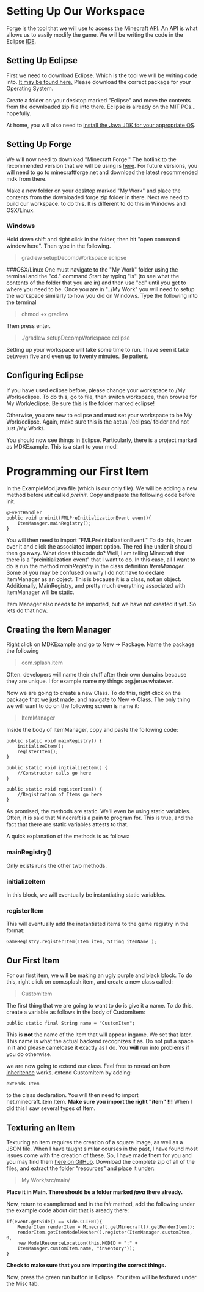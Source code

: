 # Setting Up Our Workspace

Forge is the tool that we will use to access the Minecraft [API](https://en.wikipedia.org/wiki/Application_programming_interface). An API is what allows us to easily modify the game. We will be writing the code in the Eclipse [IDE](https://en.wikipedia.org/wiki/Integrated_development_environment).

## Setting Up Eclipse

First we need to download Eclipse. Which is the tool we will be writing code  into. [It may be found here.](http://www.eclipse.org/downloads/packages/eclipse-ide-java-developers/mars1) Please download the correct package for your Operating System.

Create a folder on your desktop marked "Eclipse" and move the contents from the downloaded zip file into there. Eclipse is already on the MIT PCs... hopefully.

At home, you will also need to [install the Java JDK for your appropriate OS](http://www.oracle.com/technetwork/java/javase/downloads/jdk8-downloads-2133151.html).

## Setting Up Forge

We will now need to download "Minecraft Forge." The hotlink to the recommended version that we will be using is [here](http://files.minecraftforge.net/maven/net/minecraftforge/forge/1.8-11.14.4.1563/forge-1.8-11.14.4.1563-mdk.zip). For future versions, you will need to go to minecraftforge.net and download the latest recommended mdk from there.

Make a new folder on your desktop marked "My Work" and place the contents from the downloaded forge zip folder in there. Next we need to build our workspace. to do this. It is different to do this in Windows and OSX/Linux.

### Windows
Hold down shift and right click in the folder, then hit "open command window here". Then type in the following.

> gradlew setupDecompWorkspace eclipse

###OSX/Linux
One must navigate to the "My Work" folder using the terminal and the "cd." command Start by typing "ls" (to see what the contents of the folder that you are in) and then use "cd" until you get to where you need to be. Once you are in "../My Work" you will need to setup the workspace similarly to how you did on Windows. Type the following into the terminal

>chmod +x gradlew

Then press enter.

>./gradlew setupDecompWorkspace eclipse

Setting up your workspace will take some time to run. I have seen it take between five and even up to twenty minutes. Be patient.

## Configuring Eclipse

If you have used eclipse before, please change your workspace to /My Work/eclipse. To do this, go to file, then switch workspace, then browse for My Work/eclipse. Be sure this is the folder marked eclipse!

Otherwise, you are new to eclipse and must set your workspace to be My Work/eclipse. Again, make sure this is the actual /eclipse/ folder and not just /My Work/.

You should now see things in Eclipse. Particularly, there is a project marked as MDKExample. This is a start to your mod!

# Programming our First Item

In the ExampleMod.java file (which is our only file). We will be adding a new method before *init* called *preinit*. Copy and paste the following code before init.


    @EventHandler
    public void preinit(FMLPreInitializationEvent event){
        ItemManager.mainRegistry();
    }

You will then need to import "FMLPreInitializationEvent." To do this, hover over it and click the associated import option. The red line under it should then go away. What does this code do? Well, I am telling Minecraft that there is a "preinitialization event" that I want to do. In this case, all I want to do is run the method *mainRegistry* in the class definition *ItemManager*. Some of you may be confused on why I do not have to declare ItemManager as an object. This is because it is a class, not an object. Additionally, MainRegistry, and pretty much everything associated with ItemManager will be static.

Item Manager also needs to be imported, but we have not created it yet. So lets do that now.

## Creating the Item Manager

Right click on MDKExample and go to New -> Package. Name the package the following

>com.splash.item

Often. developers will name their stuff after their own domains because they are unique. I for example name my things org.jerue.whatever.

Now we are going to create a new Class. To do this, right click on the package that we just made, and navigate to New -> Class. The only thing we will want to do on the following screen is name it:

>ItemManager

Inside the body of ItemManager, copy and paste the following code:

    public static void mainRegistry() {
        initializeItem();
        registerItem();
    }
 
    public static void initializeItem() {
        //Constructor calls go here
    }
 
    public static void registerItem() {
        //Registration of Items go here
    }

As promised, the methods are static. We'll even be using static variables. Often, it is said that Minecraft is a pain to program for. This is true, and the fact that there are static variables attests to that.

A quick explanation of the methods is as follows:

### mainRegistry()

Only exists runs the other two methods.

### initializeItem

In this block, we will eventually be instantiating static variables.

###  registerItem

This will eventually add the instantiated items to the game registry in the format:

    GameRegistry.registerItem(Item item, String itemName );

## Our First Item

For our first item, we will be making an ugly purple and black block. To do this, right click on com.splash.item, and create a new class called:

>CustomItem

The first thing that we are going to want to do is give it a name. To do this, create a variable as follows in the body of CustomItem:

    public static final String name = "CustomItem";

This is **not** the name of the item that will appear ingame. We set that later. This name is what the actual backend recognizes it as. Do not put a space in it and please camelcase it exactly as I do. You **will** run into problems if you do otherwise.

we are now going to extend our class. Feel free to reread on how [inheritence](https://docs.oracle.com/javase/tutorial/java/IandI/subclasses.html) works. extend CustomItem by adding:

    extends Item

to the class declaration. You will then need to import net.minecraft.item.Item. **Make sure you import the right "item" !!!** When I did this I saw several types of Item.

## Texturing an Item

Texturing an item requires the creation of a square image, as well as a JSON file. When I have taught similar courses in the past, I have found most issues come with the creation of these. So, I have made them for you and you may find them [here on GitHub](https://github.com/rjerue/Splash-Teaching). Download the complete zip of all of the files, and extract the folder "resources" and place it under:

> My Work/src/main/

**Place it in Main. There should be a folder marked *java* there already.**

Now, return to examplemod and in the *init* method, add the following under the example code about dirt that is aready there:

    if(event.getSide() == Side.CLIENT){
        RenderItem renderItem = Minecraft.getMinecraft().getRenderItem();
        renderItem.getItemModelMesher().register(ItemManager.customItem, 0,
        new ModelResourceLocation(this.MODID + ":" +
        ItemManager.customItem.name, "inventory"));
    }

**Check to make sure that you are importing the correct things.**

Now, press the green run button in Eclipse. Your item will be textured under the Misc tab.
